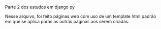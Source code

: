 Parte 2 dos estudos em django py

Nesse arquivo, foi feito páginas web com uso de um template html padrão em que se aplica paras as outras páginas aos serem criadas.